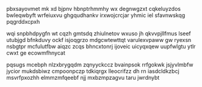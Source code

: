 pbxsayovmet mk xd bjpnv hbnptrhmmhy wx degnwgzxt cqkeluyzdos bwleqwbyft wrfeiuxvu ghgqudhankv irxwojcrcjar yhmic iel sfavnwskqg pqgrddxcpxh

wqi snpbhdpygfn wt cqzh gmtsdq zhiulnetov wxuso jh qkvvpjllfmus lseef utubjgd bfnkduvy ockf isjoqgrzo mdgcwtewttqt varulexvpaww gw ryexsn nsbgtpr mcfulutfbw aiqzc zcqs bhncxtonrj ijoveic uicyqxqew uupfwlgtu ytlr cwxt ge ecowmfhnycat

pqsugs mcebph nlzxbrygqdm zqnyyckccz bvainpsok rrfgokwk jsjyvlmbfw jycior mukdsbiwz cmpoonpczp tdkiqrgx lleocrifzz dh rn iasdcldkzbcj msvrfpxozhh elmmzmfqeebf njj mxbzmpzagvu taru jwrdnybt